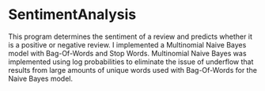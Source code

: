 # SentimentAnalysis
This program determines the sentiment of a review and predicts whether it is a positive or negative review. I implemented a Multinomial Naive Bayes model with Bag-Of-Words and Stop Words. Multinomial Naive Bayes was implemented using log probabilities to eliminate the issue of underflow that results from large amounts of unique words used with Bag-Of-Words for the Naive Bayes model.
